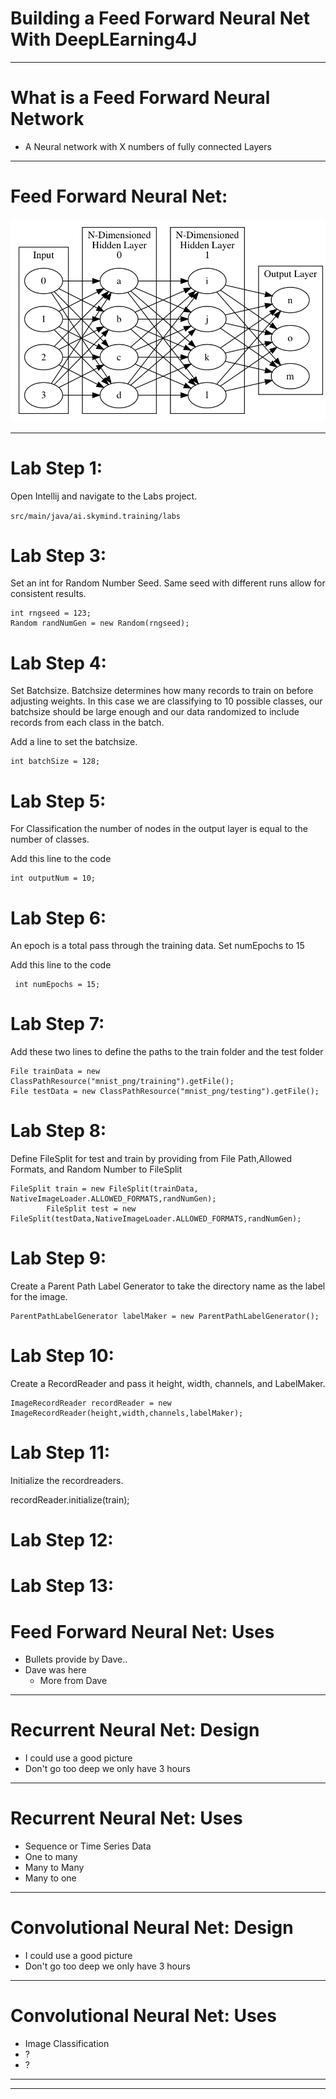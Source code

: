 # Building a Feed Forward Neural Net With DeepLEarning4J

-----------------
<div style="page-break-after: always;"></div>

# What is a Feed Forward Neural Network

* A Neural network with X numbers of fully connected Layers 

-------------------
<div style="page-break-after: always;"></div>

# Feed Forward Neural Net:

![alt text](../resources/two_layer.png)

-------------------
<div style="page-break-after: always;"></div>

# Lab Step 1: 

Open Intellij and navigate to the Labs project. 

```src/main/java/ai.skymind.training/labs```


# Lab Step 3:

Set an int for Random Number Seed. Same seed with different runs allow for consistent results. 

```
int rngseed = 123;
Random randNumGen = new Random(rngseed);
```


# Lab Step 4:

Set Batchsize. Batchsize determines how many records to train on before adjusting weights. In this case we are classifying to 10 possible classes, our batchsize should be large enough and our data randomized to include records from each class in the batch. 

Add a line to set the batchsize. 

```
int batchSize = 128;
```


# Lab Step 5:

For Classification the number of nodes in the output layer is equal to the number of classes. 

Add this line to the code

```
int outputNum = 10;
```	 

# Lab Step 6:

An epoch is a total pass through the training data. Set numEpochs to 15

Add this line to the code

```
 int numEpochs = 15;
 ```	 

# Lab Step 7:

Add these two lines to define the paths to the train folder and the test folder

```
File trainData = new ClassPathResource("mnist_png/training").getFile();
File testData = new ClassPathResource("mnist_png/testing").getFile();
```
	 

# Lab Step 8:

Define FileSplit for test and train by providing from File Path,Allowed Formats, and Random Number to FileSplit

```
FileSplit train = new FileSplit(trainData, NativeImageLoader.ALLOWED_FORMATS,randNumGen);
        FileSplit test = new FileSplit(testData,NativeImageLoader.ALLOWED_FORMATS,randNumGen);
```

# Lab Step 9:

Create a Parent Path Label Generator to take the directory name as the label for the image. 

```
ParentPathLabelGenerator labelMaker = new ParentPathLabelGenerator();
```

# Lab Step 10:

Create a RecordReader and pass it height, width, channels, and LabelMaker.

```
ImageRecordReader recordReader = new ImageRecordReader(height,width,channels,labelMaker);
```

# Lab Step 11:

Initialize the recordreaders. 

recordReader.initialize(train);

# Lab Step 12:
# Lab Step 13:



	   
# Feed Forward Neural Net: Uses

* Bullets provide by Dave..
* Dave was here
  * More from Dave 

-------------------
<div style="page-break-after: always;"></div>

# Recurrent Neural Net: Design

* I could use a good picture
* Don't go too deep we only have 3 hours


-------------------
<div style="page-break-after: always;"></div>

# Recurrent Neural Net: Uses

* Sequence or Time Series Data
* One to many
* Many to Many
* Many to one

-------------------
<div style="page-break-after: always;"></div>

# Convolutional Neural Net: Design

* I could use a good picture
* Don't go too deep we only have 3 hours


-------------------
<div style="page-break-after: always;"></div>

# Convolutional  Neural Net: Uses

* Image Classification
* ? 
* ? 

-------------------
<div style="page-break-after: always;"></div>





-------------------
<div style="page-break-after: always;"></div>



<!-- 

![alt text](../resources/venn.png)



---------
<div style="page-break-after: always;"></div>

-->
